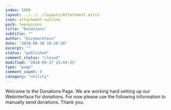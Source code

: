 ```yaml
---
index: 5009
layout: ../../../layouts/Attachment.astro
icon: attachment-outline
pack: teenyicons
title: "Donations"
subtitle: ""
author: "EzzyHarmless"
date: "2018-08-10 10:26:30"
excerpt: ""
status: "published"
comment_status: "closed"
modified: "2018-09-27 15:44:31"
type: "page"
comment_count: 0
category: "utility"
---
```


Welcome to the Donations Page. We are working hard setting up our Webinterface for donations. For now please use the following information to manually send donations. Thank you.